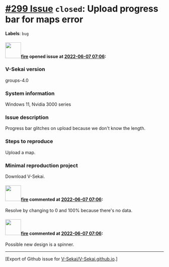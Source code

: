 # [\#299 Issue](https://github.com/V-Sekai/V-Sekai.github.io/issues/299) `closed`: Upload progress bar for maps error
**Labels**: `bug`


#### <img src="https://avatars.githubusercontent.com/u/32321?u=c2e06a3d2b49a467aa907e54aa259516440267cc&v=4" width="50">[fire](https://github.com/fire) opened issue at [2022-06-07 07:06](https://github.com/V-Sekai/V-Sekai.github.io/issues/299):

### V-Sekai version

groups-4.0

### System information

Windows 11, Nvidia 3000 series

### Issue description

Progress bar glitches on upload because we don't know the length.

### Steps to reproduce

Upload a map.


### Minimal reproduction project

Download V-Sekai.

#### <img src="https://avatars.githubusercontent.com/u/32321?u=c2e06a3d2b49a467aa907e54aa259516440267cc&v=4" width="50">[fire](https://github.com/fire) commented at [2022-06-07 07:06](https://github.com/V-Sekai/V-Sekai.github.io/issues/299#issuecomment-1153492426):

Resolve by changing to 0 and 100% because there's no data.

#### <img src="https://avatars.githubusercontent.com/u/32321?u=c2e06a3d2b49a467aa907e54aa259516440267cc&v=4" width="50">[fire](https://github.com/fire) commented at [2022-06-07 07:06](https://github.com/V-Sekai/V-Sekai.github.io/issues/299#issuecomment-1153492572):

Possible new design is a spinner.


-------------------------------------------------------------------------------



[Export of Github issue for [V-Sekai/V-Sekai.github.io](https://github.com/V-Sekai/V-Sekai.github.io).]
